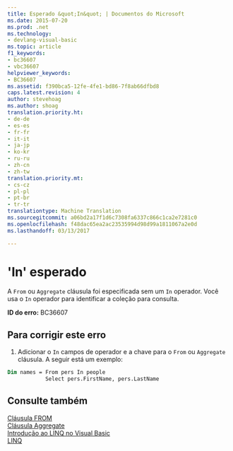 ```yaml
---
title: Esperado &quot;In&quot; | Documentos do Microsoft
ms.date: 2015-07-20
ms.prod: .net
ms.technology:
- devlang-visual-basic
ms.topic: article
f1_keywords:
- bc36607
- vbc36607
helpviewer_keywords:
- BC36607
ms.assetid: f390bca5-12fe-4fe1-bd86-7f8ab66dfbd8
caps.latest.revision: 4
author: stevehoag
ms.author: shoag
translation.priority.ht:
- de-de
- es-es
- fr-fr
- it-it
- ja-jp
- ko-kr
- ru-ru
- zh-cn
- zh-tw
translation.priority.mt:
- cs-cz
- pl-pl
- pt-br
- tr-tr
translationtype: Machine Translation
ms.sourcegitcommit: a06bd2a17f1d6c7308fa6337c866c1ca2e7281c0
ms.openlocfilehash: f48dac65ea2ac23535994d98d99a1811067a2e0d
ms.lasthandoff: 03/13/2017

---
```

# <a name="39in39-expected"></a>'In' esperado
A `From` ou `Aggregate` cláusula foi especificada sem um `In` operador. Você usa o `In` operador para identificar a coleção para consulta.  
  
 **ID do erro:** BC36607  
  
## <a name="to-correct-this-error"></a>Para corrigir este erro  

1.  Adicionar o `In` campos de operador e a chave para o `From` ou `Aggregate` cláusula. A seguir está um exemplo:  

```vb  
Dim names = From pers In people   
            Select pers.FirstName, pers.LastName  
```  
  
## <a name="see-also"></a>Consulte também  
 [Cláusula FROM](../../visual-basic/language-reference/queries/from-clause.md)   
 [Cláusula Aggregate](../../visual-basic/language-reference/queries/aggregate-clause.md)   
 [Introdução ao LINQ no Visual Basic](../../visual-basic/programming-guide/language-features/linq/introduction-to-linq.md)   
 [LINQ](../../visual-basic/programming-guide/language-features/linq/index.md)
